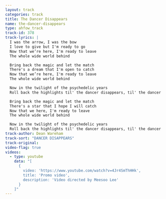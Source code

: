 ```yaml
---
layout: track
categories: track
title: The Dancer Disappears
name: the-dancer-disappears
type: ahfow_track
track-id: 378
track-lyrics: |
  I was the arrow, I was the bow 
  I love to give but I'm ready to go 
  Now that we’re here, I'm ready to leave
  The whole wide world behind

  Bring back the magic and let the match
  There's a dream that I'm open to catch
  Now that we’re here, I'm ready to leave
  The whole wide world behind

  Now in the twilight of the psychedelic years
  Roll back the highlights til' the dancer disappears, til' the dancer disappears

  Bring back the magic and let the match
  There's a star that I hope I will catch
  Now that we here, I'm ready to leave
  The whole wide world behind

  Now in the twilight of the psychedelic years
  Roll back the highlights til' the dancer disappears, til' the dancer disappears
track-author: Dean Wareham
track-sort: "DANCER DISAPPEARS"
track-original: 
video-flag: true
videos:
  - type: youtube
    data: "[
      { 
        video: 'https://www.youtube.com/watch?v=4Jr4SmThHHk',
        title: 'Promo video',
        description: 'Video directed by Meesoo Lee'
      }
    ]"
---
```

